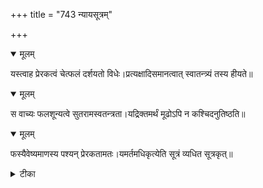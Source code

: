+++
title = "743 न्यायसूत्रम्"

+++


<details open><summary>मूलम्</summary>

यस्त्वाह प्रेरकत्वं चेत्फलं दर्शयतो विधेः।प्रत्यक्षादिसमानत्वात् स्वातन्त्र्यं तस्य हीयते॥
</details>



<details open><summary>मूलम्</summary>

स वाच्यः फलशून्यत्वे सुतरामस्वतन्त्रता।यद्रिक्तमर्थं मूढोऽपि न कश्चिदनुतिष्ठति॥
</details>



<details open><summary>मूलम्</summary>

फस्यैवेष्यमाणस्य पश्यन् प्रेरकतामतः।यमर्तमधिकृत्येति सूत्रं व्यधित सूत्रकृत्॥
</details>



<details><summary>टीका</summary>

न्या. सू.[1-1-24]
</details>


